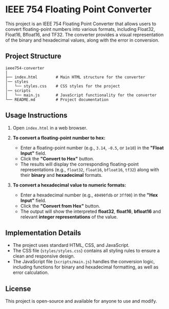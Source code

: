 # IEEE 754 Floating Point Converter

This project is an IEEE 754 Floating Point Converter that allows users to convert floating-point numbers into various formats, including Float32, Float16, Bfloat16, and TF32. The converter provides a visual representation of the binary and hexadecimal values, along with the error in conversion.

## Project Structure

```
ieee754-converter
│
├── index.html        # Main HTML structure for the converter
│── styles
│   └── styles.css    # CSS styles for the project
│── scripts
│   └── main.js       # JavaScript functionality for the converter
└── README.md         # Project documentation
```

## Usage Instructions

1. Open `index.html` in a web browser.

2. **To convert a floating-point number to hex:**
   - Enter a floating-point number (e.g., `3.14`, `-0.5`, or `1e10`) in the **"Float Input"** field.
   - Click the **"Convert to Hex"** button.
   - The results will display the corresponding floating-point representations (e.g., `float32`, `float16`, `bfloat16`, `tf32`) along with their **binary** and **hexadecimal** formats.

3. **To convert a hexadecimal value to numeric formats:**
   - Enter a hexadecimal number (e.g., `40490fdb` or `3ff00`) in the **"Hex Input"** field.
   - Click the **"Convert from Hex"** button.
   - The output will show the interpreted **float32**, **float16**, **bfloat16** and relevant **integer representations** of the value.

## Implementation Details

- The project uses standard HTML, CSS, and JavaScript.
- The CSS file (`styles/styles.css`) contains all styling rules to ensure a clean and responsive design.
- The JavaScript file (`scripts/main.js`) handles the conversion logic, including functions for binary and hexadecimal formatting, as well as error calculation.

## License

This project is open-source and available for anyone to use and modify.

